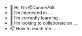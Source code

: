 - 👋 Hi, I’m @Donnie768
- 👀 I’m interested in ...
- 🌱 I’m currently learning ...
- 💞️ I’m looking to collaborate on ...
- 📫 How to reach me ...

<!---
Donnie768/Donnie768 is a ✨ special ✨ repository because its `README.md` (this file) appears on your GitHub profile.
You can click the Preview link to take a look at your changes.
--->
